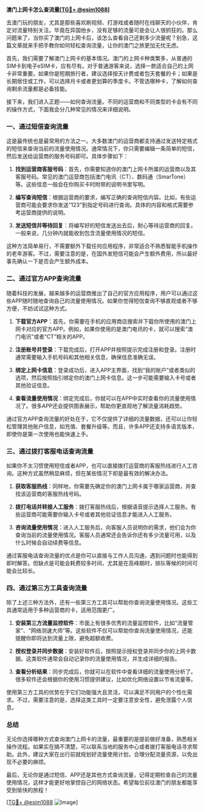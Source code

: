 **澳门上网卡怎么查流量[[TG💪+ @esim1088](https://t.me/s/esim1088)]**

去澳门玩的朋友，尤其是那些喜欢刷视频、打游戏或者随时在线聊天的小伙伴，肯定对流量特别关注。毕竟在异国他乡，没有足够的流量可是会让人很抓狂的。那么问题来了，当你买了澳门的上网卡后，该怎么查看自己还剩多少流量呢？别急，这篇文章就来手把手教你如何轻松查询流量，让你的澳门之旅更加无忧无虑。

首先，我们需要了解澳门上网卡的基本情况。澳门的上网卡种类繁多，从普通的SIM卡到电子eSIM卡，应有尽有。对于普通游客来说，选择一款适合自己的上网卡非常重要。如果你是短期旅行者，建议选择按天计费或者包天套餐的卡；如果是长期居住或工作，可以选择月卡或者更划算的季度卡。不管选哪种卡，了解如何查询剩余流量都是必备技能。

接下来，我们进入正题——如何查询流量。不同的运营商和不同类型的卡会有不同的操作方式，下面我会分几种常见的情况来详细说明。

### 一、通过短信查询流量

这是最传统也是最常用的方法之一。大多数澳门的运营商都支持通过发送特定格式的短信来查询当前的流量使用情况。通常情况下，你只需要编辑一条简单的短信，然后发送给运营商的服务号码即可。具体步骤如下：

1. **找到运营商客服号码**：首先，你需要知道你的澳门上网卡所属的运营商以及其客服号码。常见的澳门运营商包括澳门电讯（CT）、数码通（SmarTone）等。这些信息一般会在你购买卡时附带的说明书里写明。

2. **编写查询短信**：根据运营商的要求，编写正确的查询短信内容。比如，有些运营商可能会要求你发送“123”到指定号码进行查询。具体的内容和格式需要参考运营商提供的说明。

3. **发送短信并等待回复**：将编写好的短信发送出去后，耐心等待运营商的回复。一般来说，几分钟内就能收到包含流量使用情况的短信。

这种方法简单易行，不需要额外下载任何应用程序，非常适合不熟悉智能手机操作的老年游客。不过，需要注意的是，在国外发短信可能会产生额外费用，所以最好事先确认一下是否会产生额外成本。

### 二、通过官方APP查询流量

随着科技的发展，越来越多的运营商推出了自己的官方应用程序，用户可以通过这些APP随时随地查询自己的流量使用情况。如果你觉得短信查询不够直观或者不够方便，不妨试试这种方式。

1. **下载官方APP**：首先，你需要在手机的应用商店搜索并下载你所使用的澳门上网卡对应的官方APP。例如，如果你使用的是澳门电讯的卡，就可以搜索“澳门电讯”或者“CT”相关的APP。

2. **注册账号并登录**：下载完成后，打开APP并按照提示完成注册和登录。注册时通常需要输入手机号码和其他相关信息，确保信息准确无误。

3. **绑定上网卡信息**：登录成功后，进入APP主界面，找到“我的账户”或者类似的选项，然后按照指引绑定你的澳门上网卡信息。这一步可能需要输入卡号或者其他验证信息。

4. **查看流量使用情况**：绑定完成后，你就可以在APP中实时查看你的流量使用情况了。很多APP还会提供图表展示，帮助你更直观地了解流量消耗趋势。

通过官方APP查询流量的好处在于，它不仅提供了详细的流量数据，还可以让你轻松管理其他账户信息，如充值、套餐升级等。而且，许多APP还支持多语言版本，即使你是第一次使用也能快速上手。

### 三、通过拨打客服电话查询流量

如果你不太习惯使用短信或者APP，也可以直接拨打运营商的客服热线进行人工咨询。这种方式虽然稍显麻烦，但在某些情况下却是最有效的解决办法。

1. **获取客服热线**：同样地，你需要先确定你的澳门上网卡属于哪家运营商，并查找该运营商的客服热线号码。

2. **拨打电话并转接人工服务**：拨打客服热线后，根据语音提示选择人工服务。有些运营商可能需要你输入卡号或者其他验证信息才能进入人工服务。

3. **咨询流量使用情况**：进入人工服务后，向客服人员说明你的需求，他们会为你查询当前的流量使用情况。客服人员通常还会告诉你还有多少流量可用，以及什么时候会自动续费等信息。

通过客服电话查询流量的优点是你可以直接与工作人员沟通，遇到问题时也能得到即时解答。但缺点是可能会耗费较多时间，尤其是在高峰期时，排队等候的时间可能会比较长。

### 四、通过第三方工具查询流量

除了上述三种方法外，还有一些第三方工具可以帮助你查询流量使用情况。这些工具通常适用于多种运营商的卡，适用范围更广。

1. **安装第三方流量监控软件**：市面上有很多优秀的流量监控软件，比如“流量管家”、“网络测速大师”等。这些软件不仅可以帮助你查询流量使用情况，还能提醒你即将达到流量上限，避免超额收费。

2. **授权登录并同步数据**：安装好软件后，按照提示授权登录并同步你的上网卡数据。这类软件通常会自动记录你的流量使用情况，并生成详细的报告。

3. **查看分析结果**：同步完成后，你就可以在软件中查看详细的流量使用分析了。很多软件还会根据你的使用习惯提供建议，比如优化网络设置以节省流量等。

使用第三方工具的优势在于它们功能强大且灵活，可以满足不同用户的个性化需求。不过，需要注意的是，选择这类工具时一定要注意安全性，避免泄露个人信息。

### 总结

无论你选择哪种方式查询澳门上网卡的流量，最重要的是提前做好准备，熟悉相关操作流程。如果实在搞不清楚，可以联系当地的服务中心或者拨打客服电话寻求帮助。此外，建议大家在出行前就规划好流量使用计划，合理分配流量资源，以免出现不必要的麻烦。

最后，无论你是通过短信、APP还是其他方式查询流量，记得定期检查自己的流量使用情况，这样才能更好地掌控自己的网络状态。希望每位前往澳门的朋友都能享受到愉快的旅程！

[[TG💪+ @esim1088](https://t.me/s/esim1088) ![Image](https://i.postimg.cc/4NQfJmqS/Snipaste-2025-05-13-00-14-12.png)]
